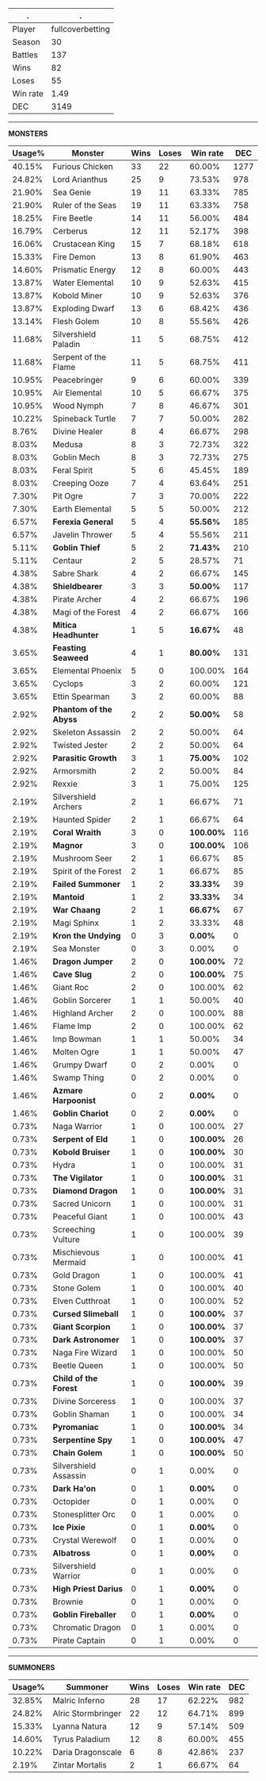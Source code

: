 .|.
|-|-
Player|fullcoverbetting
Season|30
Battles|137
Wins|82
Loses|55
Win rate|1.49
DEC|3149

---
**MONSTERS**

Usage%|Monster|Wins|Loses|Win rate|DEC|
-|-|-|-|-|-|
40.15%|Furious Chicken|33|22|60.00%|1277|
24.82%|Lord Arianthus|25|9|73.53%|978|
21.90%|Sea Genie|19|11|63.33%|785|
21.90%|Ruler of the Seas|19|11|63.33%|758|
18.25%|Fire Beetle|14|11|56.00%|484|
16.79%|Cerberus|12|11|52.17%|398|
16.06%|Crustacean King|15|7|68.18%|618|
15.33%|Fire Demon|13|8|61.90%|463|
14.60%|Prismatic Energy|12|8|60.00%|443|
13.87%|Water Elemental|10|9|52.63%|415|
13.87%|Kobold Miner|10|9|52.63%|376|
13.87%|Exploding Dwarf|13|6|68.42%|436|
13.14%|Flesh Golem|10|8|55.56%|426|
11.68%|Silvershield Paladin|11|5|68.75%|412|
11.68%|Serpent of the Flame|11|5|68.75%|411|
10.95%|Peacebringer|9|6|60.00%|339|
10.95%|Air Elemental|10|5|66.67%|375|
10.95%|Wood Nymph|7|8|46.67%|301|
10.22%|Spineback Turtle|7|7|50.00%|282|
8.76%|Divine Healer|8|4|66.67%|298|
8.03%|Medusa|8|3|72.73%|322|
8.03%|Goblin Mech|8|3|72.73%|275|
8.03%|Feral Spirit|5|6|45.45%|189|
8.03%|Creeping Ooze|7|4|63.64%|251|
7.30%|Pit Ogre|7|3|70.00%|222|
7.30%|Earth Elemental|5|5|50.00%|212|
6.57%|**Ferexia General**|5|4|**55.56%**|185|
6.57%|Javelin Thrower|5|4|55.56%|211|
5.11%|**Goblin Thief**|5|2|**71.43%**|210|
5.11%|Centaur|2|5|28.57%|71|
4.38%|Sabre Shark|4|2|66.67%|145|
4.38%|**Shieldbearer**|3|3|**50.00%**|117|
4.38%|Pirate Archer|4|2|66.67%|196|
4.38%|Magi of the Forest|4|2|66.67%|166|
4.38%|**Mitica Headhunter**|1|5|**16.67%**|48|
3.65%|**Feasting Seaweed**|4|1|**80.00%**|131|
3.65%|Elemental Phoenix|5|0|100.00%|164|
3.65%|Cyclops|3|2|60.00%|121|
3.65%|Ettin Spearman|3|2|60.00%|88|
2.92%|**Phantom of the Abyss**|2|2|**50.00%**|58|
2.92%|Skeleton Assassin|2|2|50.00%|64|
2.92%|Twisted Jester|2|2|50.00%|64|
2.92%|**Parasitic Growth**|3|1|**75.00%**|102|
2.92%|Armorsmith|2|2|50.00%|84|
2.92%|Rexxie|3|1|75.00%|125|
2.19%|Silvershield Archers|2|1|66.67%|71|
2.19%|Haunted Spider|2|1|66.67%|64|
2.19%|**Coral Wraith**|3|0|**100.00%**|116|
2.19%|**Magnor**|3|0|**100.00%**|106|
2.19%|Mushroom Seer|2|1|66.67%|85|
2.19%|Spirit of the Forest|2|1|66.67%|85|
2.19%|**Failed Summoner**|1|2|**33.33%**|39|
2.19%|**Mantoid**|1|2|**33.33%**|34|
2.19%|**War Chaang**|2|1|**66.67%**|67|
2.19%|Magi Sphinx|1|2|33.33%|48|
2.19%|**Kron the Undying**|0|3|**0.00%**|0|
2.19%|Sea Monster|0|3|0.00%|0|
1.46%|**Dragon Jumper**|2|0|**100.00%**|72|
1.46%|**Cave Slug**|2|0|**100.00%**|75|
1.46%|Giant Roc|2|0|100.00%|62|
1.46%|Goblin Sorcerer|1|1|50.00%|40|
1.46%|Highland Archer|2|0|100.00%|88|
1.46%|Flame Imp|2|0|100.00%|62|
1.46%|Imp Bowman|1|1|50.00%|34|
1.46%|Molten Ogre|1|1|50.00%|47|
1.46%|Grumpy Dwarf|0|2|0.00%|0|
1.46%|Swamp Thing|0|2|0.00%|0|
1.46%|**Azmare Harpoonist**|0|2|**0.00%**|0|
1.46%|**Goblin Chariot**|0|2|**0.00%**|0|
0.73%|Naga Warrior|1|0|100.00%|27|
0.73%|**Serpent of Eld**|1|0|**100.00%**|26|
0.73%|**Kobold Bruiser**|1|0|**100.00%**|30|
0.73%|Hydra|1|0|100.00%|31|
0.73%|**The Vigilator**|1|0|**100.00%**|31|
0.73%|**Diamond Dragon**|1|0|**100.00%**|31|
0.73%|Sacred Unicorn|1|0|100.00%|31|
0.73%|Peaceful Giant|1|0|100.00%|43|
0.73%|Screeching Vulture|1|0|100.00%|39|
0.73%|Mischievous Mermaid|1|0|100.00%|41|
0.73%|Gold Dragon|1|0|100.00%|41|
0.73%|Stone Golem|1|0|100.00%|40|
0.73%|Elven Cutthroat|1|0|100.00%|52|
0.73%|**Cursed Slimeball**|1|0|**100.00%**|37|
0.73%|**Giant Scorpion**|1|0|**100.00%**|37|
0.73%|**Dark Astronomer**|1|0|**100.00%**|37|
0.73%|Naga Fire Wizard|1|0|100.00%|50|
0.73%|Beetle Queen|1|0|100.00%|50|
0.73%|**Child of the Forest**|1|0|**100.00%**|39|
0.73%|Divine Sorceress|1|0|100.00%|37|
0.73%|Goblin Shaman|1|0|100.00%|34|
0.73%|**Pyromaniac**|1|0|**100.00%**|34|
0.73%|**Serpentine Spy**|1|0|**100.00%**|47|
0.73%|**Chain Golem**|1|0|**100.00%**|50|
0.73%|Silvershield Assassin|0|1|0.00%|0|
0.73%|**Dark Ha'on**|0|1|**0.00%**|0|
0.73%|Octopider|0|1|0.00%|0|
0.73%|Stonesplitter Orc|0|1|0.00%|0|
0.73%|**Ice Pixie**|0|1|**0.00%**|0|
0.73%|Crystal Werewolf|0|1|0.00%|0|
0.73%|**Albatross**|0|1|**0.00%**|0|
0.73%|Silvershield Warrior|0|1|0.00%|0|
0.73%|**High Priest Darius**|0|1|**0.00%**|0|
0.73%|Brownie|0|1|0.00%|0|
0.73%|**Goblin Fireballer**|0|1|**0.00%**|0|
0.73%|Chromatic Dragon|0|1|0.00%|0|
0.73%|Pirate Captain|0|1|0.00%|0|

---
**SUMMONERS**

Usage%|Summoner|Wins|Loses|Win rate|DEC|
-|-|-|-|-|-|
32.85%|Malric Inferno|28|17|62.22%|982|
24.82%|Alric Stormbringer|22|12|64.71%|899|
15.33%|Lyanna Natura|12|9|57.14%|509|
14.60%|Tyrus Paladium|12|8|60.00%|455|
10.22%|Daria Dragonscale|6|8|42.86%|237|
2.19%|Zintar Mortalis|2|1|66.67%|64|
